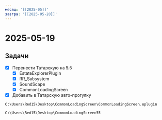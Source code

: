 ```yaml
---
месяц: '[[2025-05]]'
завтра: '[[2025-05-20]]'
---
```


# 2025-05-19

## Задачи

 - [x] Перенести Татарскую на 5.5
	 - [x] EstateExplorerPlugin
	 - [x] RR_Subsystem
	 - [x] SoundScape
	 - [x] CommonLoadingScreen
 - [x] Добавить в Татарскую авто-прогулку
```
C:\Users\Red15\Desktop\CommonLoadingScreen\CommonLoadingScreen.uplugin
```
```
C:\Users\Red15\Desktop\CommonLoadingScreen55
```
